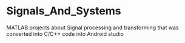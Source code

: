 # Signals_And_Systems
MATLAB projects about Signal processing and transforming that was converted into C/C++ code into Android studio 
